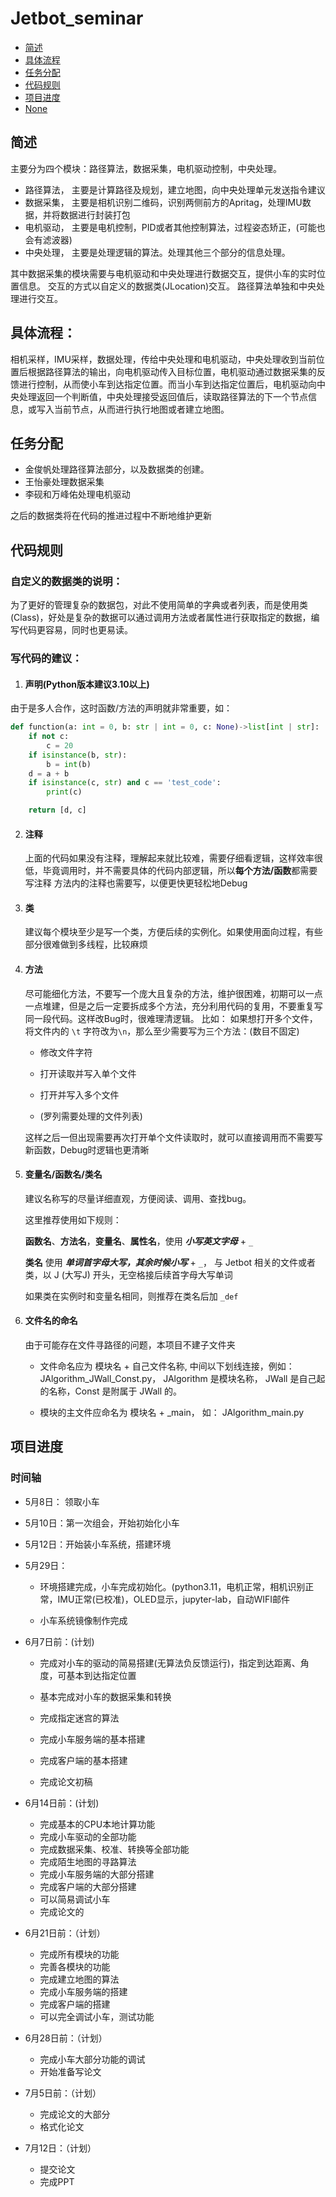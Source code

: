 # Jetbot_seminar

- [简述](https://github.com/Jf-JIN/Jetbot_seminar?tab=readme-ov-file#%E7%AE%80%E8%BF%B0)
- [具体流程](https://github.com/Jf-JIN/Jetbot_seminar?tab=readme-ov-file#%E5%85%B7%E4%BD%93%E6%B5%81%E7%A8%8B)
- [任务分配](https://github.com/Jf-JIN/Jetbot_seminar?tab=readme-ov-file#%E4%BB%BB%E5%8A%A1%E5%88%86%E9%85%8D)
- [代码规则](https://github.com/Jf-JIN/Jetbot_seminar?tab=readme-ov-file#%E4%BB%A3%E7%A0%81%E8%A7%84%E5%88%99)
- [项目进度](https://github.com/Jf-JIN/Jetbot_seminar?tab=readme-ov-file#%E9%A1%B9%E7%9B%AE%E8%BF%9B%E5%BA%A6)
- [None](##None)
## 简述

主要分为四个模块：路径算法，数据采集，电机驱动控制，中央处理。

* 路径算法， 主要是计算路径及规划，建立地图，向中央处理单元发送指令建议
* 数据采集， 主要是相机识别二维码，识别两侧前方的Apritag，处理IMU数据，并将数据进行封装打包
* 电机驱动， 主要是电机控制，PID或者其他控制算法，过程姿态矫正，(可能也会有滤波器)
* 中央处理， 主要是处理逻辑的算法。处理其他三个部分的信息处理。

其中数据采集的模块需要与电机驱动和中央处理进行数据交互，提供小车的实时位置信息。
交互的方式以自定义的数据类(JLocation)交互。
路径算法单独和中央处理进行交互。

## 具体流程：
相机采样，IMU采样，数据处理，传给中央处理和电机驱动，中央处理收到当前位置后根据路径算法的输出，向电机驱动传入目标位置，电机驱动通过数据采集的反馈进行控制，从而使小车到达指定位置。而当小车到达指定位置后，电机驱动向中央处理返回一个判断值，中央处理接受返回值后，读取路径算法的下一个节点信息，或写入当前节点，从而进行执行地图或者建立地图。

## 任务分配
* 金俊帆处理路径算法部分，以及数据类的创建。
* 王怡豪处理数据采集
* 李砚和万峰佑处理电机驱动

之后的数据类将在代码的推进过程中不断地维护更新

## 代码规则

### 自定义的数据类的说明：
为了更好的管理复杂的数据包，对此不使用简单的字典或者列表，而是使用类(Class)，好处是复杂的数据可以通过调用方法或者属性进行获取指定的数据，编写代码更容易，同时也更易读。

### 写代码的建议：

1.  #### 声明(Python版本建议3.10以上)
由于是多人合作，这时函数/方法的声明就非常重要，如：
```python
def function(a: int = 0, b: str | int = 0, c: None)->list[int | str]:
	if not c:
		c = 20
	if isinstance(b, str):
		b = int(b)
	d = a + b
	if isinstance(c, str) and c == 'test_code':
		print(c)

 	return [d, c]
```


2. #### 注释
    上面的代码如果没有注释，理解起来就比较难，需要仔细看逻辑，这样效率很低，毕竟调用时，并不需要具体的代码内部逻辑，所以**每个方法/函数**都需要写注释
    方法内的注释也需要写，以便更快更轻松地Debug

3. #### 类
   建议每个模块至少是写一个类，方便后续的实例化。如果使用面向过程，有些部分很难做到多线程，比较麻烦

4. #### 方法
   尽可能细化方法，不要写一个庞大且复杂的方法，维护很困难，初期可以一点一点堆建，但是之后一定要拆成多个方法，充分利用代码的复用，不要重复写同一段代码。这样改Bug时，很难理清逻辑。
   比如：
   如果想打开多个文件，将文件内的 `\t` 字符改为`\n`，那么至少需要写为三个方法：(数目不固定)

   * 修改文件字符

   * 打开读取并写入单个文件

   * 打开并写入多个文件

   * (罗列需要处理的文件列表)

   这样之后一但出现需要再次打开单个文件读取时，就可以直接调用而不需要写新函数，Debug时逻辑也更清晰

5. #### 变量名/函数名/类名

   建议名称写的尽量详细直观，方便阅读、调用、查找bug。

   这里推荐使用如下规则：

   **函数名**、**方法名**，**变量名**、**属性名**，使用  **_小写英文字母_**  +  `_ ` 

   **类名**  使用 **_单词首字母大写，其余时候小写_**  +  `_`， 与 Jetbot 相关的文件或者类，以 J (大写J) 开头，无空格接后续首字母大写单词

   如果类在实例时和变量名相同，则推荐在类名后加 `_def`  

6. #### 文件名的命名

    由于可能存在文件寻路径的问题，本项目不建子文件夹

    * 文件命名应为 模块名 + 自己文件名称, 中间以下划线连接，例如：JAlgorithm_JWall_Const.py， JAlgorithm 是模块名称， JWall 是自己起的名称，Const 是附属于 JWall 的。

    * 模块的主文件应命名为 模块名 + _main， 如： JAlgorithm_main.py


## 项目进度

### 时间轴

* 5月8日： 领取小车
* 5月10日：第一次组会，开始初始化小车
* 5月12日：开始装小车系统，搭建环境
* 5月29日：

  * 环境搭建完成，小车完成初始化。(python3.11，电机正常，相机识别正常，IMU正常(已校准)，OLED显示，jupyter-lab，自动WIFI邮件

  * 小车系统镜像制作完成
* 6月7日前：(计划)
  * 完成对小车的驱动的简易搭建(无算法负反馈运行)，指定到达距离、角度，可基本到达指定位置

  * 基本完成对小车的数据采集和转换

  * 完成指定迷宫的算法

  * 完成小车服务端的基本搭建

  * 完成客户端的基本搭建
  * 完成论文初稿

* 6月14日前：(计划)
  * 完成基本的CPU本地计算功能
  * 完成小车驱动的全部功能
  * 完成数据采集、校准、转换等全部功能
  * 完成陌生地图的寻路算法
  * 完成小车服务端的大部分搭建
  * 完成客户端的大部分搭建
  * 可以简易调试小车
  * 完成论文的
* 6月21日前：（计划）
  * 完成所有模块的功能
  * 完善各模块的功能
  * 完成建立地图的算法
  * 完成小车服务端的搭建
  * 完成客户端的搭建
  * 可以完全调试小车，测试功能
* 6月28日前：（计划）
  * 完成小车大部分功能的调试
  * 开始准备写论文

* 7月5日前：（计划）
  * 完成论文的大部分
  * 格式化论文

* 7月12日：（计划）
  * 提交论文
  * 完成PPT



